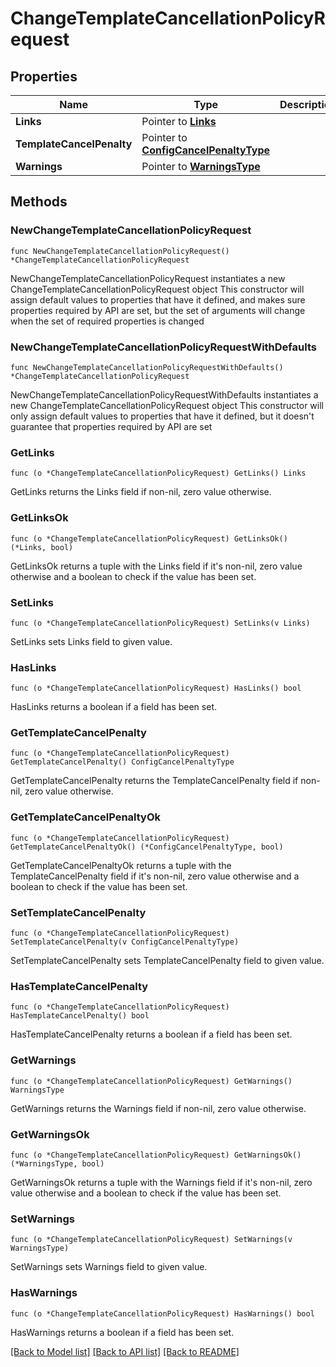 # ChangeTemplateCancellationPolicyRequest

## Properties

Name | Type | Description | Notes
------------ | ------------- | ------------- | -------------
**Links** | Pointer to [**Links**](Links.md) |  | [optional] 
**TemplateCancelPenalty** | Pointer to [**ConfigCancelPenaltyType**](ConfigCancelPenaltyType.md) |  | [optional] 
**Warnings** | Pointer to [**WarningsType**](WarningsType.md) |  | [optional] 

## Methods

### NewChangeTemplateCancellationPolicyRequest

`func NewChangeTemplateCancellationPolicyRequest() *ChangeTemplateCancellationPolicyRequest`

NewChangeTemplateCancellationPolicyRequest instantiates a new ChangeTemplateCancellationPolicyRequest object
This constructor will assign default values to properties that have it defined,
and makes sure properties required by API are set, but the set of arguments
will change when the set of required properties is changed

### NewChangeTemplateCancellationPolicyRequestWithDefaults

`func NewChangeTemplateCancellationPolicyRequestWithDefaults() *ChangeTemplateCancellationPolicyRequest`

NewChangeTemplateCancellationPolicyRequestWithDefaults instantiates a new ChangeTemplateCancellationPolicyRequest object
This constructor will only assign default values to properties that have it defined,
but it doesn't guarantee that properties required by API are set

### GetLinks

`func (o *ChangeTemplateCancellationPolicyRequest) GetLinks() Links`

GetLinks returns the Links field if non-nil, zero value otherwise.

### GetLinksOk

`func (o *ChangeTemplateCancellationPolicyRequest) GetLinksOk() (*Links, bool)`

GetLinksOk returns a tuple with the Links field if it's non-nil, zero value otherwise
and a boolean to check if the value has been set.

### SetLinks

`func (o *ChangeTemplateCancellationPolicyRequest) SetLinks(v Links)`

SetLinks sets Links field to given value.

### HasLinks

`func (o *ChangeTemplateCancellationPolicyRequest) HasLinks() bool`

HasLinks returns a boolean if a field has been set.

### GetTemplateCancelPenalty

`func (o *ChangeTemplateCancellationPolicyRequest) GetTemplateCancelPenalty() ConfigCancelPenaltyType`

GetTemplateCancelPenalty returns the TemplateCancelPenalty field if non-nil, zero value otherwise.

### GetTemplateCancelPenaltyOk

`func (o *ChangeTemplateCancellationPolicyRequest) GetTemplateCancelPenaltyOk() (*ConfigCancelPenaltyType, bool)`

GetTemplateCancelPenaltyOk returns a tuple with the TemplateCancelPenalty field if it's non-nil, zero value otherwise
and a boolean to check if the value has been set.

### SetTemplateCancelPenalty

`func (o *ChangeTemplateCancellationPolicyRequest) SetTemplateCancelPenalty(v ConfigCancelPenaltyType)`

SetTemplateCancelPenalty sets TemplateCancelPenalty field to given value.

### HasTemplateCancelPenalty

`func (o *ChangeTemplateCancellationPolicyRequest) HasTemplateCancelPenalty() bool`

HasTemplateCancelPenalty returns a boolean if a field has been set.

### GetWarnings

`func (o *ChangeTemplateCancellationPolicyRequest) GetWarnings() WarningsType`

GetWarnings returns the Warnings field if non-nil, zero value otherwise.

### GetWarningsOk

`func (o *ChangeTemplateCancellationPolicyRequest) GetWarningsOk() (*WarningsType, bool)`

GetWarningsOk returns a tuple with the Warnings field if it's non-nil, zero value otherwise
and a boolean to check if the value has been set.

### SetWarnings

`func (o *ChangeTemplateCancellationPolicyRequest) SetWarnings(v WarningsType)`

SetWarnings sets Warnings field to given value.

### HasWarnings

`func (o *ChangeTemplateCancellationPolicyRequest) HasWarnings() bool`

HasWarnings returns a boolean if a field has been set.


[[Back to Model list]](../README.md#documentation-for-models) [[Back to API list]](../README.md#documentation-for-api-endpoints) [[Back to README]](../README.md)


